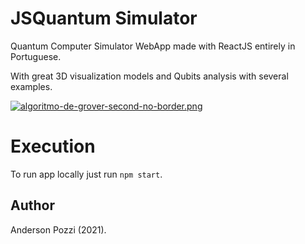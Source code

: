 # JSQuantum Simulator

Quantum Computer Simulator WebApp made with ReactJS entirely in Portuguese. 

With great 3D visualization models and Qubits analysis with several examples.

[![algoritmo-de-grover-second-no-border.png](https://i.postimg.cc/yNCCvyBT/algoritmo-de-grover-second-no-border.png)](https://postimg.cc/SndPK8nX)

# Execution

To run app locally just run `npm start`.

## Author

Anderson Pozzi (2021).
